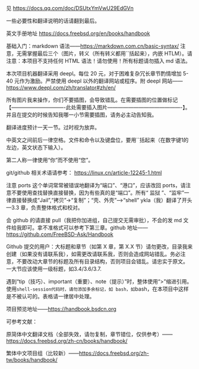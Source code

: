 见 https://docs.qq.com/doc/DSUtxYmVwU29EdGVn

一些必要性和翻译说明的话请翻到最后。

英文手册地址 https://docs.freebsd.org/en/books/handbook

基础入门：markdown 语法——https://markdown.com.cn/basic-syntax/ 注意，无需掌握最后三个（图片，转义（所有转义都用``括起来），内嵌 HTLM）。请注意：本项目不支持任何 HTML 语法！请勿使用！所有标题请勿插入 md 语法。

本次项目机器翻译采用 deepl。每位 20 元，对于困难复杂冗长章节酌情增加 5-40 元作为激励。严禁使用 deepl 以外的翻译网站或程序。附 deepl 网站——https://www.deepl.com/zh/translator#zh/en/

所有图片我来操作，你们不要插图，会导致错乱。在需要插图的位置做标记【——————————-此处需要插入图片­——————————————-】。并且在提交的时候告知我哪一小节需要插图，请务必主动告知我。

翻译进度预计一天一节。过时视为放弃。

中英文之间前后一律空格。文件和命令以及键盘位，要用``括起来（在数字键1的左边，英文状态下输入）。

第二人称一律使用“你”而不使用“您”。

git/github 相关术语请参考： https://linux.cn/article-12245-1.html

注意 ports 这个单词常常被错误地翻译为“端口”、“港口”，应该改回 ports，请注意不要使用查找替换直接替换，因为有些真的是“端口”。所有“ 监狱 ”、“监牢”一律直接替换成“Jail”,“拷贝”->“复制”；“壳、外壳”——>“shell”
ykla（我）翻译了开头—3.3 章，负责整体格式和校对。

会 github 的请直接 pull（我把你加进组，自己提交无需审批），不会的发 md 文件给我即可。拿不准格式可以参考下第三章。github 地址——https://github.com/FreeBSD-Ask/Handbook

Github 提交的用户：大标题和章节（如第 X 章，第 X.X 节）请勿更改，目录我来创建（如果没有请联系我），如需更改请联系我，否则会造成网站错乱。务必注意，不要改动大章节的标题及所有目录结构，否则项目会错乱。请忠实于原文。
一大节应该使用一级标题，如3.4/3.6/3.7.

遇到“tip（技巧）、important（重要）、note（提示）”时，整体使用“>”缩进引用。使用```shell-session代码时，请勿添加多余标记，如 bash，如```bash，在本项目中这样是不被认可的。表格请一律居中处理。

项目预览地址——https://handbook.bsdcn.org

可参考文献：

原简体中文翻译文档（全部失效，请勿复制，章节错位，仅供参考）——https://docs.freebsd.org/zh-cn/books/handbook/

繁体中文项目组（比较新）——https://docs.freebsd.org/zh-tw/books/handbook/

